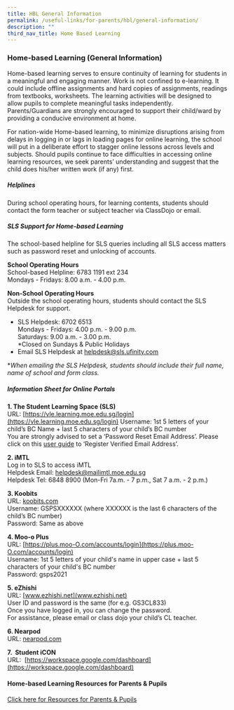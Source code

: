 ```yaml
---
title: HBL General Information
permalink: /useful-links/for-parents/hbl/general-information/
description: ""
third_nav_title: Home Based Learning
---
```

### **Home-based Learning (General Information)**
Home-based learning serves to ensure continuity of learning for students in a meaningful and engaging manner. Work is not confined to e-learning. It could include offline assignments and hard copies of assignments, readings from textbooks, worksheets. 
The learning activities will be designed to allow pupils to complete meaningful tasks independently. Parents/Guardians are strongly encouraged to support their child/ward by providing a conducive environment at home. 

For nation-wide Home-based learning, to minimize disruptions arising from delays in logging in or lags in loading pages for online learning, the school will put in a deliberate effort to stagger online lessons across levels and subjects. Should pupils continue to face difficulties in accessing online learning resources, we seek parents’ understanding and suggest that the child does his/her written work (if any) first.

##### **Helplines**
During school operating hours, for learning contents, students should contact the form teacher or subject teacher via ClassDojo or email.

##### **SLS Support for Home-based Learning**
The school-based helpline for SLS queries including all SLS access matters such as password reset and unlocking of accounts.

**School Operating Hours**<br>
School-based Helpline: 6783 1191 ext 234<br>
Mondays - Fridays: 8.00 a.m. - 4.00 p.m.

**Non-School Operating Hours**<br>
Outside the school operating hours, students should contact the SLS Helpdesk for support.<br>
* SLS Helpdesk: 6702 6513<br>
Mondays - Fridays: 4.00 p.m. - 9.00 p.m.<br>
Saturdays: 9.00 a.m. - 3.00 p.m.<br>
\*Closed on Sundays &amp; Public Holidays<br>
* Email SLS Helpdesk at [helpdesk@sls.ufinity.com](mailto:helpdesk@sls.ufinity.com)

\*_When emailing the SLS Helpdesk, students should include their full name, name of school and form class._

##### **Information Sheet for Online Portals**
**1\. The Student Learning Space (SLS)**<br>
URL: [https://vle.learning.moe.edu.sg/login](https://vle.learning.moe.edu.sg/login)
Username: 1st 5 letters of your child’s BC Name + last 5 characters of your child’s BC number<br>
You are strongly advised to set a ‘Password Reset Email Address’. Please click on this [user guide](/files/user%20guide.pdf) to ‘Register Verified Email Address’.

**2\. iMTL**<br>
Log in to SLS to access iMTL<br>
Helpdesk Email: [helpdesk@mailimtl.moe.edu.sg](mailto:helpdesk@mailimtl.moe.edu.sg)<br>
Helpdesk Tel: 6848 8900 (Mon-Fri 7a.m. - 7 p.m., Sat 7 a.m. - 2 p.m.)

**3\. Koobits**<br>
URL: [koobits.com](koobits.com)<br>
Username: GSPSXXXXXX (where XXXXXX is the last 6 characters of the child’s BC number)<br>
Password: Same as above

**4\. Moo-o Plus**<br>
URL: [https://plus.moo-O.com/accounts/login](https://plus.moo-O.com/accounts/login)<br>
Username: 1st 5 letters of your child's name in upper case + last 5 characters of your child's BC number<br>
Password: gsps2021

**5\. eZhishi**<br>
URL: [www.ezhishi.net](www.ezhishi.net)<br>
User ID and password is the same (for e.g. GS3CL833)<br>
Once you have logged in, you can change the password.<br>
For assistance, please email or class dojo your child’s CL teacher.

**6\. Nearpod**<br>
URL: [nearpod.com](nearpod.com)

**7.&nbsp; Student iCON**<br>
URL:&nbsp;&nbsp;[https://workspace.google.com/dashboard](https://workspace.google.com/dashboard)

#### **Home-based Learning Resources for Parents &amp; Pupils**
[Click here for Resources for Parents &amp; Pupils](https://staging.d2j3cxv28bap5s.amplifyapp.com/useful-links/for-parents/hbl/)